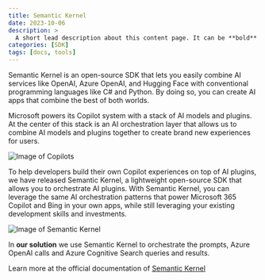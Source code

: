 ```yaml
---
title: Semantic Kernel
date: 2023-10-06
description: >
  A short lead description about this content page. It can be **bold** or _italic_ and can be split over multiple paragraphs.
categories: [SDK]
tags: [docs, tools]
---
```


Semantic Kernel is an open-source SDK that lets you easily combine AI services like OpenAI, Azure OpenAI, and Hugging Face with conventional programming languages like C# and Python. By doing so, you can create AI apps that combine the best of both worlds.

Microsoft powers its Copilot system with a stack of AI models and plugins. At the center of this stack is an AI orchestration layer that allows us to combine AI models and plugins together to create brand new experiences for users.

![Image of Copilots](https://learn.microsoft.com/en-us/semantic-kernel/media/copilot-stack.png)

To help developers build their own Copilot experiences on top of AI plugins, we have released Semantic Kernel, a lightweight open-source SDK that allows you to orchestrate AI plugins. With Semantic Kernel, you can leverage the same AI orchestration patterns that power Microsoft 365 Copilot and Bing in your own apps, while still leveraging your existing development skills and investments.

![Image of Semantic Kernel](https://learn.microsoft.com/en-us/semantic-kernel/media/mind-and-body-of-semantic-kernel.png)

In **our solution** we use Semantic Kernel to orchestrate the prompts, Azure OpenAI calls and Azure Cognitive Search queries and results.

Learn more at the official documentation of [Semantic Kernel](https://learn.microsoft.com/en-us/semantic-kernel/overview/)